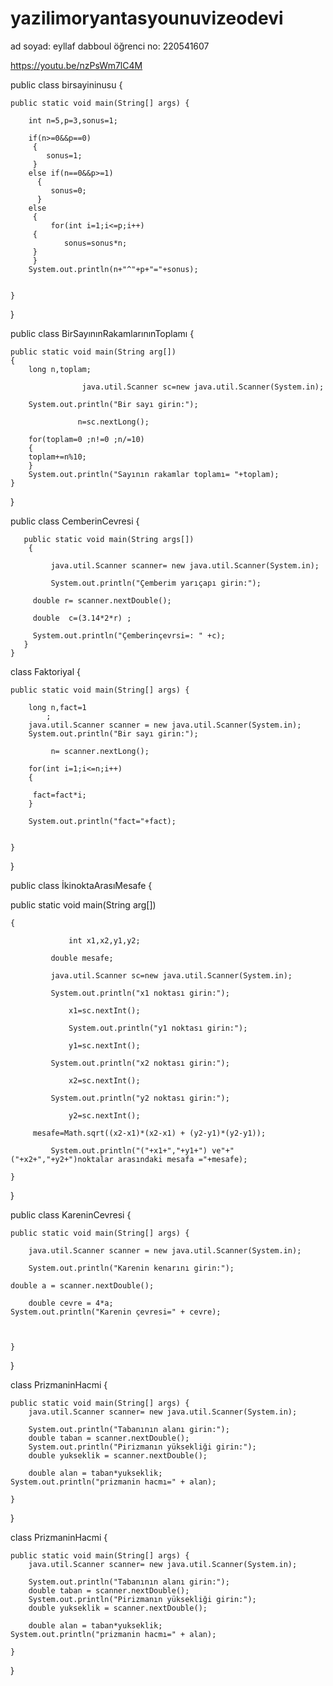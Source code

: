 # yazilimoryantasyounuvizeodevi
ad soyad: eyllaf dabboul
öğrenci no: 220541607

https://youtu.be/nzPsWm7lC4M




public class birsayininusu {

	public static void main(String[] args) {
	
		int n=5,p=3,sonus=1;
		 
	    if(n>=0&&p==0)
	     {
	        sonus=1;
	     }
	    else if(n==0&&p>=1)
	      { 
	         sonus=0;
	      }
	    else
	     {
	         for(int i=1;i<=p;i++)
		 {
	            sonus=sonus*n;
	 	 }	    
	     }
	    System.out.println(n+"^"+p+"="+sonus);
		

	}

}



public class BirSayınınRakamlarınınToplamı {

	public static void main(String arg[])	
	{
	    long n,toplam;
	    
             	    java.util.Scanner sc=new java.util.Scanner(System.in);
             	    
	    System.out.println("Bir sayı girin:");
	    
                   n=sc.nextLong();
                   
	    for(toplam=0 ;n!=0 ;n/=10)
	    {
		toplam+=n%10;
	    }
	    System.out.println("Sayının rakamlar toplamı= "+toplam); 
	}
	
}




public class CemberinCevresi {
	
	   public static void main(String args[]) 
	    {   
	       
	     	 java.util.Scanner scanner= new java.util.Scanner(System.in);
	        
	         System.out.println("Çemberim yarıçapı girin:");
	         
		 double r= scanner.nextDouble();
	         
		 double  c=(3.14*2*r) ;
	      
		 System.out.println("Çemberinçevrsi=: " +c);      
	   }
	}





class Faktoriyal {

	public static void main(String[] args) {
	
		long n,fact=1
			;
		java.util.Scanner scanner = new java.util.Scanner(System.in);
		System.out.println("Bir sayı girin:");
		
		     n= scanner.nextLong();
		     
		for(int i=1;i<=n;i++)
		{
			
	     fact=fact*i;
		}
		
		System.out.println("fact="+fact);
				

	}

}




public class İkinoktaArasıMesafe {

public static void main(String arg[])
	
	{
	
             	 int x1,x2,y1,y2;
 
	         double mesafe;
	
	         java.util.Scanner sc=new java.util.Scanner(System.in);
 
	         System.out.println("x1 noktası girin:");
	   
                 x1=sc.nextInt();
	    
                 System.out.println("y1 noktası girin:");
	   
                 y1=sc.nextInt();
 
	         System.out.println("x2 noktası girin:");
	   
                 x2=sc.nextInt();
 
	         System.out.println("y2 noktası girin:");
	   
                 y2=sc.nextInt();
	  	    
		 mesafe=Math.sqrt((x2-x1)*(x2-x1) + (y2-y1)*(y2-y1));
 	 	    	 	    
  	         System.out.println("("+x1+","+y1+") ve"+" ("+x2+","+y2+")noktalar arasındaki mesafa ="+mesafe);
 
	}
}
 




public class KareninCevresi {

	public static void main(String[] args) {
	
		java.util.Scanner scanner = new java.util.Scanner(System.in);
		
		System.out.println("Karenin kenarını girin:");
		
	double a = scanner.nextDouble();
	
	    double cevre = 4*a;
	System.out.println("Karenin çevresi=" + cevre);
		
		

	}

}




class PrizmaninHacmi {

	public static void main(String[] args) {
		java.util.Scanner scanner= new java.util.Scanner(System.in);
		
		System.out.println("Tabanının alanı girin:");
		double taban = scanner.nextDouble();
		System.out.println("Pirizmanın yüksekliği girin:");
		double yukseklik = scanner.nextDouble();
		
		double alan = taban*yukseklik;
	System.out.println("prizmanin hacmı=" + alan);

	}

}




class PrizmaninHacmi {

	public static void main(String[] args) {
		java.util.Scanner scanner= new java.util.Scanner(System.in);
		
		System.out.println("Tabanının alanı girin:");
		double taban = scanner.nextDouble();
		System.out.println("Pirizmanın yüksekliği girin:");
		double yukseklik = scanner.nextDouble();
		
		double alan = taban*yukseklik;
	System.out.println("prizmanin hacmı=" + alan);

	}

}
